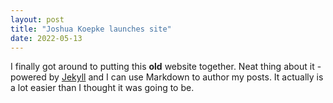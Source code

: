 ```yaml
---
layout: post
title: "Joshua Koepke launches site"
date: 2022-05-13
---
```


I finally got around to putting this **old** website together. Neat thing about it - powered by [Jekyll](http://jekyllrb.com) and I can use Markdown to author my posts. It actually is a lot easier than I thought it was going to be.
